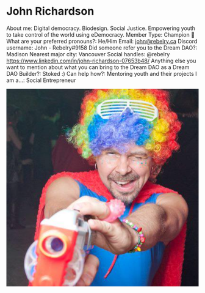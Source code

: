 # John Richardson

About me: Digital democracy. Biodesign. Social Justice.
Empowering youth to take control of the world using eDemocracy.
Member Type: Champion 🙌
What are your preferred pronouns?: He/Him
Email: john@rebelry.ca
Discord username: John - Rebelry#9158
Did someone refer you to the Dream DAO?: Madison
Nearest major city: Vancouver
Social handles: @rebelry
https://www.linkedin.com/in/john-richardson-07653b48/
Anything else you want to mention about what you can bring to the Dream DAO as a Dream DAO Builder?: Stoked :)
Can help how?: Mentoring youth and their projects
I am a...: Social Entrepreneur

![clown shot.PNG](John%20Richardson%20d73d520d710b4f6987b9142cfa4f6ed2/clown_shot.png)